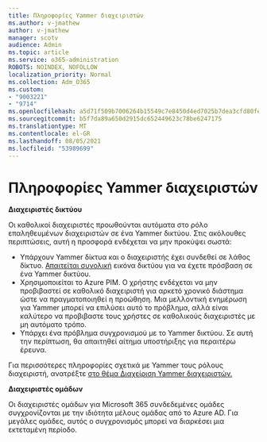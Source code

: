 ```yaml
---
title: Πληροφορίες Yammer διαχειριστών
ms.author: v-jmathew
author: v-jmathew
manager: scotv
audience: Admin
ms.topic: article
ms.service: o365-administration
ROBOTS: NOINDEX, NOFOLLOW
localization_priority: Normal
ms.collection: Adm_O365
ms.custom:
- "9003221"
- "9714"
ms.openlocfilehash: a5d71f509b7006264b15549c7e8450d4ed7025b7dea3cfd80fe6f0fdf50b0b9c
ms.sourcegitcommit: b5f7da89a650d2915dc652449623c78be6247175
ms.translationtype: MT
ms.contentlocale: el-GR
ms.lasthandoff: 08/05/2021
ms.locfileid: "53989699"
---
```

# <a name="about-yammer-admins"></a>Πληροφορίες Yammer διαχειριστών

**Διαχειριστές δικτύου**

Οι καθολικοί διαχειριστές προωθούνται αυτόματα στο ρόλο επαληθευμένων διαχειριστών σε ένα Yammer δικτύου. Στις ακόλουθες περιπτώσεις, αυτή η προσφορά ενδέχεται να μην προκύψει σωστά:

- Υπάρχουν Yammer δίκτυα και ο διαχειριστής έχει συνδεθεί σε λάθος δίκτυο. [Απαιτείται συνολική](https://docs.microsoft.com/yammer/configure-your-yammer-network/consolidate-multiple-yammer-networks) εικόνα δικτύου για να έχετε πρόσβαση σε ένα Yammer δικτύου.
- Χρησιμοποιείται το Azure PIM. Ο χρήστης ενδέχεται να μην προβιβαστεί σε καθολικό διαχειριστή για αρκετό χρονικό διάστημα ώστε να πραγματοποιηθεί η προώθηση. Μια μελλοντική ενημέρωση για Yammer μπορεί να επιλύσει αυτό το πρόβλημα, αλλά είναι καλύτερο να προβιβαστε τους χρήστες σε καθολικούς διαχειριστές με μη αυτόματο τρόπο.
- Υπάρχει ένα πρόβλημα συγχρονισμού με το Yammer δικτύου. Σε αυτή την περίπτωση, θα απαιτηθεί αίτημα υποστήριξης για περαιτέρω έρευνα.

Για περισσότερες πληροφορίες σχετικά με Yammer τους ρόλους διαχειριστή, ανατρέξτε [στο θέμα Διαχείριση Yammer διαχειριστών.](https://docs.microsoft.com/yammer/manage-yammer-users/manage-yammer-admins)

**Διαχειριστές ομάδων**

Οι διαχειριστές ομάδων για Microsoft 365 συνδεδεμένες ομάδες συγχρονίζονται με την ιδιότητα μέλους ομάδας από το Azure AD. Για μεγάλες ομάδες, αυτός ο συγχρονισμός μπορεί να διαρκέσει μια εκτεταμένη περίοδο.
